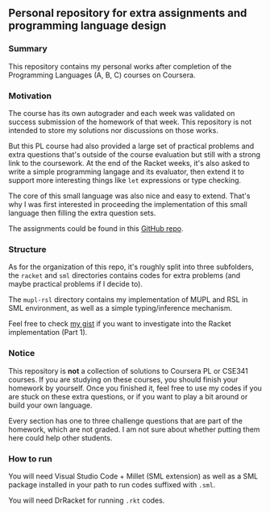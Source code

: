 ## Personal repository for extra assignments and programming language design

### Summary

This repository contains my personal works after completion of the Programming Languages (A, B, C) courses on Coursera. 

### Motivation

The course has its own autograder and each week was validated on success submission of the homework of that week. This repository is not intended to store my solutions nor discussions on those works.

But this PL course had also provided a large set of practical problems and extra questions that's outside of the course evaluation but still with a strong link to the coursework. At the end of the Racket weeks, it's also asked to write a simple programming langage and its evaluator, then extend it to support more interesting things like `let` expressions or type checking.

The core of this small language was also nice and easy to extend. That's why I was first interested in proceeding the implementation of this small language then filling the extra question sets.

The assignments could be found in this [GitHub repo](https://github.com/edombowsky/coursera-pl/).

### Structure

As for the organization of this repo, it's roughly split into three subfolders, the `racket` and `sml` directories contains codes for extra problems (and maybe practical problems if I decide to).

The `mupl-rsl` directory contains my implementation of MUPL and RSL in SML environment, as well as a simple typing/inference mechanism.

Feel free to check [my gist](https://gist.github.com/kokoro-aya/961bbd987a2604093873e40ced35bdac) if you want to investigate into the Racket implementation (Part 1).

### Notice

This repository is **not** a collection of solutions to Coursera PL or CSE341 courses. If you are studying on these courses, you should finish your homework by yourself. Once you finished it, feel free to use my codes if you are stuck on these extra questions, or if you want to play a bit around or build your own language.

Every section has one to three challenge questions that are part of the homework, which are not graded. I am not sure about whether putting them here could help other students.

### How to run

You will need Visual Studio Code + Millet (SML extension) as well as a SML package installed in your path to run codes suffixed with `.sml`.

You will need DrRacket for running `.rkt` codes.